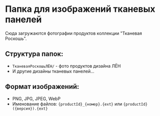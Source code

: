 # Папка для изображений тканевых панелей

Сюда загружаются фотографии продуктов коллекции "Тканевая Роскошь".

## Структура папок:
- `ТканеваяРоскошьЛЁН/` - фото продуктов дизайна ЛЁН
- И другие дизайны тканевых панелей...

## Формат изображений:
- PNG, JPG, JPEG, WebP
- Именование файлов: `{productId}_{номер}.{ext}` или `{productId} ({версия}).{ext}`